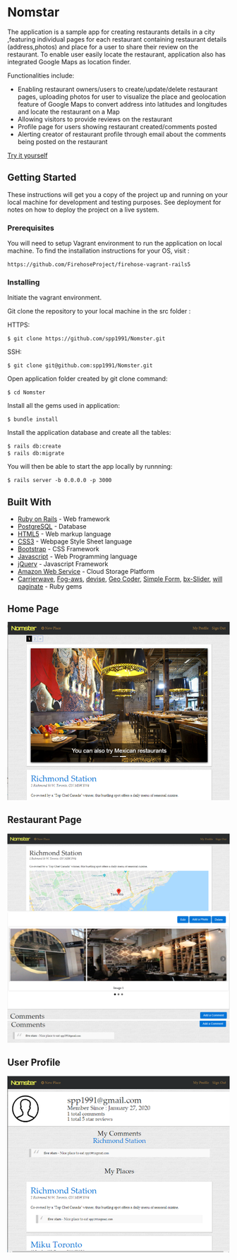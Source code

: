 # Nomstar

The application is a sample app for creating restaurants details in a city ,featuring individual pages for each restaurant containing restaurant details (address,photos) and place for a user to share their review on the restaurant. To enable user easily locate the restaurant, application also has integrated Google Maps as location finder.

Functionalities include:
- Enabling restaurant owners/users to create/update/delete restaurant pages, uploading photos  for user to visualize the place and geolocation feature of Google Maps to convert address into latitudes and longitudes and locate the restaurant on a Map 
- Allowing visitors to provide reviews on the restaurant
- Profile page for users showing restaurant created/comments posted
- Alerting creator of restaurant profile through email about the comments being posted on the restaurant

[Try it yourself](https://nomster-sunny-patel.herokuapp.com/) 


## Getting Started

These instructions will get you a copy of the project up and running on your local machine for development and testing purposes. See deployment for notes on how to deploy the project on a live system.

### Prerequisites

You will need to setup Vagrant environment to run the application on local machine. To find the installation instructions for your OS, visit :

```
https://github.com/FirehoseProject/firehose-vagrant-rails5
```
### Installing

Initiate the vagrant environment.

Git clone the repository to your local machine in the src folder :

HTTPS:
```
$ git clone https://github.com/spp1991/Nomster.git
```

SSH:

```
$ git clone git@github.com:spp1991/Nomster.git
```

Open application folder created by git clone command:

```
$ cd Nomster
```

Install all the gems used in application:

```
$ bundle install
```

Install the application database and create all the tables:

```
$ rails db:create
$ rails db:migrate
```

You will then be able to start the app locally by runnning:

```
$ rails server -b 0.0.0.0 -p 3000
```

## Built With

* [Ruby on Rails](https://rubyonrails.org/) - Web framework
* [PostgreSQL](https://www.postgresql.org/) - Database
* [HTML5](https://en.wikipedia.org/wiki/HTML5) - Web markup language
* [CSS3](http://www.css3.info/) - Webpage Style Sheet language
* [Bootstrap](https://getbootstrap.com/) - CSS Framework
* [Javascript](https://www.javascript.com/) - Web Programming language
* [jQuery](https://jquery.com/) - Javascript Framework
* [Amazon Web Service](https://aws.amazon.com/) - Cloud Storage Platform
* [Carrierwave](https://github.com/carrierwaveuploader/carrierwave), [Fog-aws](https://github.com/fog/fog-aws), [devise](https://github.com/heartcombo/devise), [Geo Coder](https://github.com/alexreisner/geocoder), [Simple Form](https://github.com/heartcombo/simple_form), [bx-Slider](https://github.com/manfe/bxslider-rails), [will paginate](https://github.com/mislav/will_paginate) - Ruby gems



## Home Page
<img src="Screenshot home.PNG" alt="Screenshot Home">

## Restaurant Page 
<img src="screenshot restaurant page 1.PNG" alt="Restaurant">
<img src="screenshot restaurant page 2.png" alt="Restaurant">
<img src="screenshot restaurant page 3.png" alt="Restaurant">

## User Profile 
<img src="screenshot user profile.PNG" alt="User Profile">
